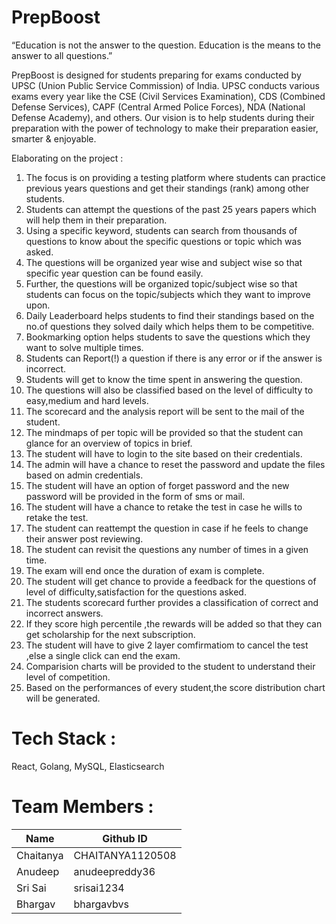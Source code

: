 # PrepBoost 
 “Education is not the answer to the question. Education is the means to the answer to all questions.”

 
PrepBoost is designed for students preparing for exams conducted by UPSC (Union Public Service Commission) of India. UPSC conducts various exams every year like the CSE (Civil Services Examination), CDS (Combined Defense Services), CAPF (Central Armed Police Forces), NDA (National Defense Academy), and others. Our vision is to help students during their preparation with the power of technology to make their preparation easier, smarter &amp; enjoyable.

Elaborating on the project : 

1. The focus is on providing a testing platform where students can practice previous years questions and get their standings (rank) among other students. 
2. Students can attempt the questions of the past 25 years papers which will help them in their preparation.
3. Using a specific keyword, students can search from thousands of questions to know about the specific questions or topic which was asked.
4. The questions will be organized year wise and subject wise so that specific year question can be found easily.
5. Further, the questions will be organized topic/subject wise so that students can focus on the topic/subjects which they want to improve upon.
6. Daily Leaderboard helps students to find their standings based on the no.of questions they solved daily which helps them to be competitive.
7. Bookmarking option helps students to save the questions which they want to solve multiple times.
8. Students can Report(!) a question if there is any error or if the answer is incorrect.
9. Students will get to know the time spent in answering the question.
10. The questions will also be classified based on the level of difficulty to easy,medium and hard levels.
11. The scorecard and the analysis report will be sent to the mail of the student.
12. The mindmaps of per topic will be provided so that the student can glance for an overview of topics in brief.
13. The student will have to login to the site based on their credentials.
14. The admin will have a chance to reset the password and update the files based on admin credentials.
15. The student will have an option of forget password and the new password will be provided in the form of sms or mail.
16. The student will have a chance to retake the test in case he wills to retake the test.
17. The student can reattempt the question in case if he feels to change their answer post reviewing.
18. The student can revisit the questions any number of times in a given time.
19. The exam will end once the duration of exam is complete.
20. The student will get chance to provide a feedback for the questions of level of difficulty,satisfaction for the questions asked.
21. The students scorecard further provides a classification of correct and incorrect answers.
22. If they score high percentile ,the rewards will be added so that they can get scholarship for the next subscription.
23. The student will have to give 2 layer comfirmatiom to cancel the test ,else a single click can end the exam.
24. Comparision charts will be provided to the student to understand their level of competition.
25. Based on the performances of every student,the score distribution chart will be generated.

# Tech Stack :

React, Golang, MySQL, Elasticsearch

# Team Members :

| Name  | Github ID | 
| ------------- | ------------- |
| Chaitanya  | CHAITANYA1120508 |
| Anudeep  | anudeepreddy36 |
| Sri Sai  | srisai1234 |
| Bhargav  | bhargavbvs |
